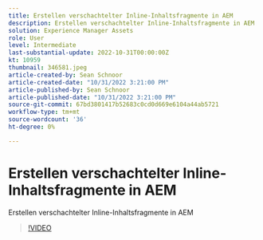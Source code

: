 ```yaml
---
title: Erstellen verschachtelter Inline-Inhaltsfragmente in AEM
description: Erstellen verschachtelter Inline-Inhaltsfragmente in AEM
solution: Experience Manager Assets
role: User
level: Intermediate
last-substantial-update: 2022-10-31T00:00:00Z
kt: 10959
thumbnail: 346581.jpeg
article-created-by: Sean Schnoor
article-created-date: "10/31/2022 3:21:00 PM"
article-published-by: Sean Schnoor
article-published-date: "10/31/2022 3:21:00 PM"
source-git-commit: 67bd3801417b52683c0cd0d669e6104a44ab5721
workflow-type: tm+mt
source-wordcount: '36'
ht-degree: 0%

---
```



# Erstellen verschachtelter Inline-Inhaltsfragmente in AEM

Erstellen verschachtelter Inline-Inhaltsfragmente in AEM

>[!VIDEO](https://video.tv.adobe.com/v/346581/?quality=12&learn=on)
